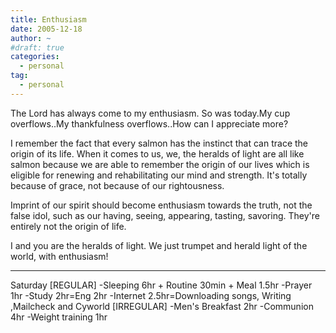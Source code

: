 ```yaml
---
title: Enthusiasm
date: 2005-12-18
author: ~
#draft: true
categories:
  - personal
tag:
  - personal
---
```




The Lord has always come to my enthusiasm. So was today.My cup overflows..My thankfulness overflows..How can I appreciate more? 

I remember the fact that every salmon has the instinct that can trace the origin of its life. When it comes to us, we, the heralds of light are all like salmon because we are able to remember the origin of our lives which is eligible for renewing and rehabilitating our mind and strength. It's totally because of grace, not because of our rightousness.

Imprint of our spirit should become enthusiasm towards the truth, not the false idol, such as our having, seeing, appearing, tasting, savoring. They're entirely not the origin of life.

I and you are the heralds of light. We just trumpet and herald light of the world,
with enthusiasm! 


-------
Saturday
[REGULAR]
-Sleeping 6hr + Routine 30min + Meal 1.5hr
-Prayer 1hr
-Study 2hr=Eng 2hr
-Internet 2.5hr=Downloading songs, Writing ,Mailcheck and Cyworld
[IRREGULAR]
-Men's Breakfast 2hr
-Communion 4hr
-Weight training 1hr


 






